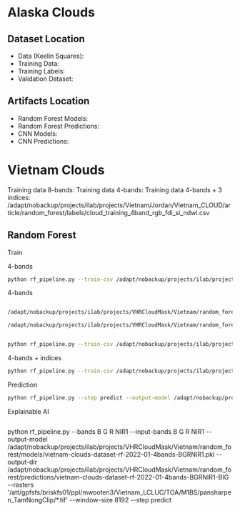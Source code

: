 # Alaska Clouds

## Dataset Location

- Data (Keelin Squares):
- Training Data:
- Training Labels:
- Validation Dataset:

## Artifacts Location

- Random Forest Models:
- Random Forest Predictions:
- CNN Models:
- CNN Predictions:

# Vietnam Clouds

Training data 8-bands:
Training data 4-bands:
Training data 4-bands + 3 indices: /adapt/nobackup/projects/ilab/projects/Vietnam/Jordan/Vietnam_CLOUD/article/random_forest/labels/cloud_training_4band_rgb_fdi_si_ndwi.csv

## Random Forest

Train

4-bands

```bash
python rf_pipeline.py --train-csv /adapt/nobackup/projects/ilab/projects/VHRCloudMask/Vietnam/random_forest/datasets/cloud_training_4band_BGRNIR1.csv --bands B G R NIR1 --output-model /adapt/nobackup/projects/ilab/projects/VHRCloudMask/Vietnam/random_forest/models/vietnam-clouds-dataset-rf-2022-01-4bands.pkl --step train
```

4-bands

```bash

/adapt/nobackup/projects/ilab/projects/VHRCloudMask/Vietnam/random_forest/datasets/cloud_training_4band_BGRNIR1.csv

/adapt/nobackup/projects/ilab/projects/VHRCloudMask/Vietnam/random_forest/models/vietnam-clouds-dataset-rf-2022-01-4bands-BGRNIR1.pkl


python rf_pipeline.py --train-csv /adapt/nobackup/projects/ilab/projects/VHRCloudMask/Vietnam/random_forest/datasets/cloud_training_4band_BGRNIR1.csv --bands B G R NIR1 --output-model /adapt/nobackup/projects/ilab/projects/VHRCloudMask/Vietnam/random_forest/models/vietnam-clouds-dataset-rf-2022-01-4bands-BGRNIR1.pkl --step train --gpu


```


4-bands + indices

```bash
python rf_pipeline.py --train-csv /adapt/nobackup/projects/ilab/projects/Vietnam/Jordan/Vietnam_CLOUD/article/random_forest/labels/cloud_training_4band_rgb_fdi_si_ndwi.csv --step train --output-model /adapt/nobackup/projects/ilab/projects/Vietnam/Jordan/Vietnam_CLOUD/article/random_forest/models/cloud_training_4band_rgb_fdi_si_ndwi.pkl
```

Prediction

```bash
python rf_pipeline.py --step predict --output-model /adapt/nobackup/projects/ilab/projects/Vietnam/Jordan/Vietnam_CLOUD/article/random_forest/models/cloud_training_4band_rgb_fdi_si_ndwi.pkl --rasters '/att/pubrepo/ILAB/projects/Vietnam/Sarah/data/*.tif' --output-dir /adapt/nobackup/projects/ilab/projects/Vietnam/Jordan/Vietnam_CLOUD/article/random_forest/predictions/cloud_training_4band_rgb_fdi_si_ndwi
```

Explainable AI

```bash
```


python rf_pipeline.py --bands B G R NIR1 --input-bands B G R NIR1 --output-model /adapt/nobackup/projects/ilab/projects/VHRCloudMask/Vietnam/random_forest/models/vietnam-clouds-dataset-rf-2022-01-4bands-BGRNIR1.pkl --output-dir /adapt/nobackup/projects/ilab/projects/VHRCloudMask/Vietnam/random_forest/predictions/vietnam-clouds-dataset-rf-2022-01-4bands-BGRNIR1-BIG --rasters '/att/gpfsfs/briskfs01/ppl/mwooten3/Vietnam_LCLUC/TOA/M1BS/pansharpen_TamNongClip/*.tif' --window-size 8192 --step predict
